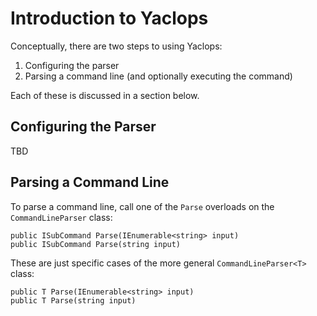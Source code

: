 # Introduction to Yaclops #

Conceptually, there are two steps to using Yaclops:

1. Configuring the parser
2. Parsing a command line (and optionally executing the command)

Each of these is discussed in a section below.


## Configuring the Parser ##

TBD


## Parsing a Command Line ##

To parse a command line, call one of the `Parse` overloads on the `CommandLineParser` class:

	public ISubCommand Parse(IEnumerable<string> input)
	public ISubCommand Parse(string input)

These are just specific cases of the more general `CommandLineParser<T>` class:

	public T Parse(IEnumerable<string> input)
	public T Parse(string input)

